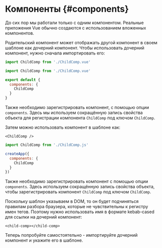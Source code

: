 # Компоненты {#components}

До сих пор мы работали только с одним компонентом. Реальные приложения Vue обычно создаются с использованием вложенных компонентов.

Родительский компонент может отображать другой компонент в своем шаблоне как дочерний компонент. Чтобы использовать дочерний компонент, нужно сначала импортировать его:

<div class="composition-api">
<div class="sfc">

```js
import ChildComp from './ChildComp.vue'
```

</div>
</div>

<div class="options-api">
<div class="sfc">

```js
import ChildComp from './ChildComp.vue'

export default {
  components: {
    ChildComp
  }
}
```

Также необходимо зарегистрировать компонент, с помощью опции `components`.  Здесь мы используем сокращённую запись свойства объекта для регистрации компонента `ChildComp` под ключом `ChildComp`.

</div>
</div>

<div class="sfc">

Затем можно использовать компонент в шаблоне как:

```vue-html
<ChildComp />
```

</div>

<div class="html">

```js
import ChildComp from './ChildComp.js'

createApp({
  components: {
    ChildComp
  }
})
```

Также необходимо зарегистрировать компонент с помощью опции `components`. Здесь используем сокращённую запись свойства объекта, чтобы зарегистрировать компонент `ChildComp` под ключом `ChildComp`.

Поскольку шаблон указываем в DOM, то он будет подчиняться правилам разбора браузера, которые не чувствительны к регистру имен тегов. Поэтому нужно использовать имя в формате kebab-cased для ссылки на дочерний компонент:

```vue-html
<child-comp></child-comp>
```

</div>

Теперь попробуйте самостоятельно - импортируйте дочерний компонент и укажите его в шаблоне.
